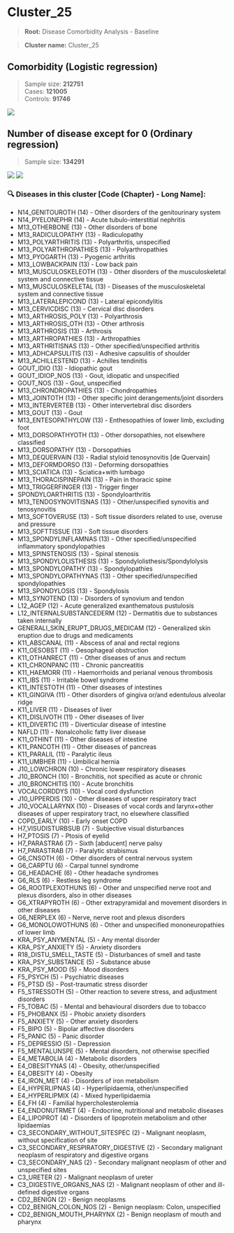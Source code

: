 # Cluster_25

> **Root:** Disease Comorbidity Analysis - Baseline

> **Cluster name:** Cluster_25  

## Comorbidity (Logistic regression)
> Sample size: **212751**  
> Cases: **121005**  
> Controls: **91746**
<img src="/Cluster/Figures/Incidence/LG/Cluster_25.png" />
<CsvTable src="/Cluster_Data/Incidence/LG/LG_Cluster_25.csv" label="🔍 View full results" />

## Number of disease except for 0 (Ordinary regression)
> Sample size: **134291**
<img src="/Cluster/Figures/Incidence/Histogram/Cluster_25_in.png" />
<CsvTable src="/Cluster_Data/Incidence/Histogram/Cluster_25_in.csv" label="🔍 View full results" />

<img src="/Cluster/Figures/Incidence/ORD/Cluster_25.png" />
<CsvTable src="/Cluster_Data/Incidence/ORD/ORD_Cluster_25.csv" label="🔍 View full results" />

### 🔍 Diseases in this cluster [Code (Chapter) - Long Name]:
- N14_GENITOUROTH (14) - Other disorders of the genitourinary system
- N14_PYELONEPHR (14) - Acute tubulo-interstitial nephritis
- M13_OTHERBONE (13) - Other disorders of bone
- M13_RADICULOPATHY (13) - Radiculopathy
- M13_POLYARTHRITIS (13) - Polyarthritis, unspecified
- M13_POLYARTHROPATHIES (13) - Polyarthropathies
- M13_PYOGARTH (13) - Pyogenic arthritis
- M13_LOWBACKPAIN (13) - Low back pain
- M13_MUSCULOSKELEOTH (13) - Other disorders of the musculoskeletal system and connective tissue
- M13_MUSCULOSKELETAL (13) - Diseases of the musculoskeletal system and connective tissue
- M13_LATERALEPICOND (13) - Lateral epicondylitis
- M13_CERVICDISC (13) - Cervical disc disorders
- M13_ARTHROSIS_POLY (13) - Polyarthrosis
- M13_ARTHROSIS_OTH (13) - Other arthrosis
- M13_ARTHROSIS (13) - Arthrosis
- M13_ARTHROPATHIES (13) - Arthropathies
- M13_ARTHRITISNAS (13) - Other specified/unspecified arthritis
- M13_ADHCAPSULITIS (13) - Adhesive capsulitis of shoulder
- M13_ACHILLESTEND (13) - Achilles tendinitis
- GOUT_IDIO (13) - Idiopathic gout
- GOUT_IDIOP_NOS (13) - Gout, idiopatic and unspecified
- GOUT_NOS (13) - Gout, unspecified
- M13_CHRONDROPATHIES (13) - Chondropathies
- M13_JOINTOTH (13) - Other specific joint derangements/joint disorders
- M13_INTERVERTEB (13) - Other intervertebral disc disorders
- M13_GOUT (13) - Gout
- M13_ENTESOPATHYLOW (13) - Enthesopathies of lower limb, excluding foot
- M13_DORSOPATHYOTH (13) - Other dorsopathies, not elsewhere classified
- M13_DORSOPATHY (13) - Dorsopathies
- M13_DEQUERVAIN (13) - Radial styloid tenosynovitis [de Quervain]
- M13_DEFORMDORSO (13) - Deforming dorsopathies
- M13_SCIATICA (13) - Sciatica+with lumbago
- M13_THORACISPINEPAIN (13) - Pain in thoracic spine
- M13_TRIGGERFINGER (13) - Trigger finger
- SPONDYLOARTHRITIS (13) - Spondyloarthritis
- M13_TENDOSYNOVITISNAS (13) - Other/unspecified synovitis and tenosynovitis
- M13_SOFTOVERUSE (13) - Soft tissue disorders related to use, overuse and pressure
- M13_SOFTTISSUE (13) - Soft tissue disorders
- M13_SPONDYLINFLAMNAS (13) - Other specified/unspecified inflammatory spondylopathies
- M13_SPINSTENOSIS (13) - Spinal stenosis
- M13_SPONDYLOLISTHESIS (13) - Spondylolisthesis/Spondylolysis
- M13_SPONDYLOPATHY (13) - Spondylopathies
- M13_SPONDYLOPATHYNAS (13) - Other specified/unspecified spondylopathies
- M13_SPONDYLOSIS (13) - Spondylosis
- M13_SYNOTEND (13) - Disorders of synovium and tendon
- L12_AGEP (12) - Acute generalized exanthematous pustulosis
- L12_INTERNALSUBSTANCEDERM (12) - Dermatitis due to substances taken internally
- GENERALI_SKIN_ERUPT_DRUGS_MEDICAM (12) - Generalized skin eruption due to drugs and medicaments
- K11_ABSCANAL (11) - Abscess of anal and rectal regions
- K11_OESOBST (11) - Oesophageal obstruction
- K11_OTHANRECT (11) - Other diseases of anus and rectum
- K11_CHRONPANC (11) - Chronic pancreatitis
- K11_HAEMORR (11) - Haemorrhoids and perianal venous thrombosis
- K11_IBS (11) - Irritable bowel syndrome
- K11_INTESTOTH (11) - Other diseases of intestines
- K11_GINGIVA (11) - Other disorders of gingiva or/and edentulous alveolar ridge
- K11_LIVER (11) - Diseases of liver
- K11_DISLIVOTH (11) - Other diseases of liver
- K11_DIVERTIC (11) - Diverticular disease of intestine
- NAFLD (11) - Nonalcoholic fatty liver disease
- K11_OTHINT (11) - Other diseases of intestine
- K11_PANCOTH (11) - Other diseases of pancreas
- K11_PARALIL (11) - Paralytic ileus
- K11_UMBHER (11) - Umbilical hernia
- J10_LOWCHRON (10) - Chronic lower respiratory diseases
- J10_BRONCH (10) - Bronchitis, not specified as acute or chronic
- J10_BRONCHITIS (10) - Acute bronchitis
- VOCALCORDDYS (10) - Vocal cord dysfunction
- J10_UPPERDIS (10) - Other diseases of upper respiratory tract
- J10_VOCALLARYNX (10) - Diseases of vocal cords and larynx+other diseases of upper respiratory tract, no elsewhere classified
- COPD_EARLY (10) - Early onset COPD
- H7_VISUDISTURBSUB (7) - Subjective visual disturbances
- H7_PTOSIS (7) - Ptosis of eyelid
- H7_PARASTRA6 (7) - Sixth [abducent] nerve palsy
- H7_PARASTRAB (7) - Paralytic strabismus
- G6_CNSOTH (6) - Other disorders of central nervous system
- G6_CARPTU (6) - Carpal tunnel syndrome
- G6_HEADACHE (6) - Other headache syndromes
- G6_RLS (6) - Restless leg syndrome
- G6_ROOTPLEXOTHUNS (6) - Other and unspecified nerve root and plexus disorders, also in other diseases
- G6_XTRAPYROTH (6) - Other extrapyramidal and movement disorders in other diseases
- G6_NERPLEX (6) - Nerve, nerve root and plexus disorders
- G6_MONOLOWOTHUNS (6) - Other and unspecified mononeuropathies of lower limb
- KRA_PSY_ANYMENTAL (5) - Any mental disorder
- KRA_PSY_ANXIETY (5) - Anxiety disorders
- R18_DISTU_SMELL_TASTE (5) - Disturbances of smell and taste
- KRA_PSY_SUBSTANCE (5) - Substance abuse
- KRA_PSY_MOOD (5) - Mood disorders
- F5_PSYCH (5) - Psychiatric diseases
- F5_PTSD (5) - Post-traumatic stress disorder
- F5_STRESSOTH (5) - Other reaction to severe stress, and adjustment disorders
- F5_TOBAC (5) - Mental and behavioural disorders due to tobacco
- F5_PHOBANX (5) - Phobic anxiety disorders
- F5_ANXIETY (5) - Other anxiety disorders
- F5_BIPO (5) - Bipolar affective disorders
- F5_PANIC (5) - Panic disorder
- F5_DEPRESSIO (5) - Depression
- F5_MENTALUNSPE (5) - Mental disorders, not otherwise specified
- E4_METABOLIA (4) - Metabolic disorders
- E4_OBESITYNAS (4) - Obesity, other/unspecified
- E4_OBESITY (4) - Obesity
- E4_IRON_MET (4) - Disorders of iron metabolism
- E4_HYPERLIPNAS (4) - Hyperlipidaemia, other/unspecified
- E4_HYPERLIPMIX (4) - Mixed hyperlipidaemia
- E4_FH (4) - Familial hypercholesterolemia
- E4_ENDONUTRMET (4) - Endocrine, nutritional and metabolic diseases
- E4_LIPOPROT (4) - Disorders of lipoprotein metabolism and other lipidaemias
- C3_SECONDARY_WITHOUT_SITESPEC (2) - Malignant neoplasm, without specification of site
- C3_SECONDARY_RESPIRATORY_DIGESTIVE (2) - Secondary malignant neoplasm of respiratory and digestive organs
- C3_SECONDARY_NAS (2) - Secondary malignant neoplasm of other and unspecified sites
- C3_URETER (2) - Malignant neoplasm of ureter
- C3_DIGESTIVE_ORGANS_NAS (2) - Malignant neoplasm of other and ill-defined digestive organs
- CD2_BENIGN (2) - Benign neoplasms
- CD2_BENIGN_COLON_NOS (2) - Benign neoplasm: Colon, unspecified
- CD2_BENIGN_MOUTH_PHARYNX (2) - Benign neoplasm of mouth and pharynx
